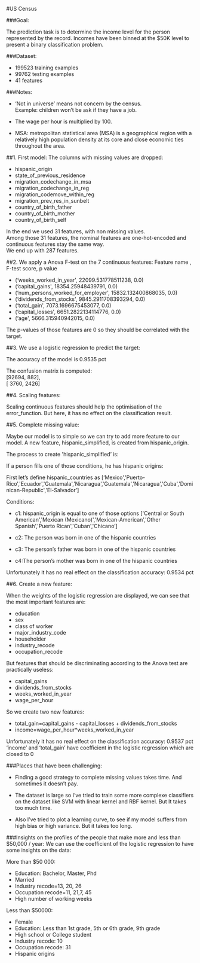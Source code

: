 #US Census

###Goal:

The prediction task is to determine the income level for the person represented by the record.  Incomes have been binned at the $50K level to present a binary classification problem.

###Dataset:

- 199523 training examples<br />
- 99762 testing examples<br />
- 41 features<br />

###Notes:

- ‘Not in universe’ means not concern by the census.<br />
Example: children won’t be ask if they have a job.

- The wage per hour is multiplied by 100.

- MSA: metropolitan statistical area (MSA) is a geographical region with a relatively high population density at its core and close economic ties throughout the area.

##1. First model:
The columns with missing values are dropped:

- hispanic_origin
- state_of_previous_residence
- migration_codechange_in_msa
- migration_codechange_in_reg
- migration_codemove_within_reg
- migration_prev_res_in_sunbelt
- country_of_birth_father
- country_of_birth_mother
- country_of_birth_self

In the end we used 31 features, with non missing values.<br />
Among those 31 features, the nominal features are one-hot-encoded and continuous features stay the same way.<br />
We end up with 287 features.

##2. We apply a Anova F-test on the 7 continuous features:
Feature name , F-test score, p value<br />

- (‘weeks_worked_in_year', 22099.531778511238, 0.0)
- (‘capital_gains', 18354.25948439791, 0.0)
- (‘num_persons_worked_for_employer', 15832.132400868035, 0.0)
- (‘dividends_from_stocks', 9845.2911708393294, 0.0)
- (‘total_gain', 7073.1696675453077, 0.0)
- (‘capital_losses', 6651.2822134114776, 0.0)
- (‘age', 5666.315940942015, 0.0)

The p-values of those features are 0 so they should be correlated with the target.

##3. We use a logistic regression to predict the target:

The accuracy of the model is 0.9535 pct

The confusion matrix is computed:<br />
[92694,   882],<br />
[ 3760,  2426]


##4. Scaling features:

Scaling continuous features should help the optimisation of the error_function.
But here, it has no effect on the classification result.

##5. Complete missing value:

Maybe our model is to simple so we can try to add more feature to our model.
A new feature, hispanic_simplified, is created from hispanic_origin.

The process to create 'hispanic_simplified’ is:<br />

If a person fills one of those conditions, he has hispanic origins:<br />

First let’s define hispanic_countries as [‘Mexico','Puerto-Rico','Ecuador','Guatemala','Nicaragua','Guatemala','Nicaragua','Cuba','Dominican-Republic','El-Salvador’]

Conditions:<br />

* c1: hispanic_origin is equal to one of those options ['Central or South American','Mexican (Mexicano)','Mexican-American','Other Spanish','Puerto Rican','Cuban','Chicano’]

* c2: The person was born in one of the hispanic countries

* c3: The person’s father was born in one of the hispanic countries

* c4:The person’s mother was born in one of the hispanic countries

Unfortunately it has no real effect on the classification accuracy: 0.9534 pct

##6. Create a new feature:

When the weights of the logistic regression are displayed, we can see that the most important features are:
- education
- sex
- class of worker
- major_industry_code
- householder
- industry_recode
- occupation_recode

But features that should be discriminating according to the Anova test are practically useless:
- capital_gains
- dividends_from_stocks
- weeks_worked_in_year
- wage_per_hour

So we create two new features:<br />
- total_gain=capital_gains - capital_losses + dividends_from_stocks<br />
- income=wage_per_hour*weeks_worked_in_year

Unfortunately it has no real effect on the classification accuracy: 0.9537 pct<br />
‘income’ and ‘total_gain’ have coefficient in the logistic regression which are closed to 0

###Places that have been challenging:

- Finding a good strategy to complete missing values takes time. And sometimes it doesn’t pay.

- The dataset is large so I’ve tried to train some more complexe classifiers on the dataset like SVM with linear kernel and RBF kernel. But It takes too much time.

- Also I’ve tried to plot a learning curve, to see if my model suffers from high bias or high variance. But it takes too long.

###Insights on the profiles of the people that make more and less than $50,000 / year:
We can use the coefficient of the logistic regression to have some insights on the data:

More than $50 000:
- Education: Bachelor, Master, Phd
- Married
- Industry recode=13, 20, 26
- Occupation recode=11, 21,7, 45
- High number of working weeks

Less than $50000:
- Female
- Education: Less than 1st grade, 5th or 6th grade, 9th grade
- High school or College student
- Industry recode: 10
- Occupation recode: 31
- Hispanic origins


